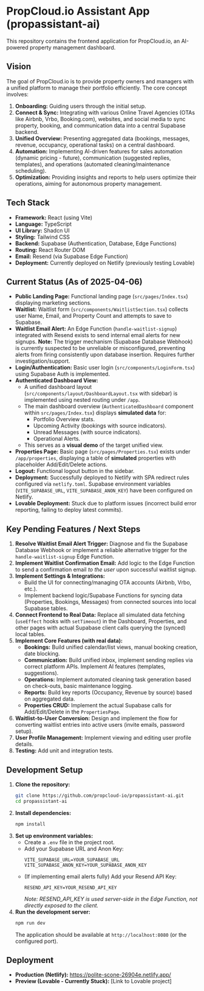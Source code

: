 # PropCloud.io Assistant App (propassistant-ai)

This repository contains the frontend application for PropCloud.io, an AI-powered property management dashboard.

## Vision

The goal of PropCloud.io is to provide property owners and managers with a unified platform to manage their portfolio efficiently. The core concept involves:

1.  **Onboarding:** Guiding users through the initial setup.
2.  **Connect & Sync:** Integrating with various Online Travel Agencies (OTAs like Airbnb, Vrbo, Booking.com), websites, and social media to sync property, booking, and communication data into a central Supabase backend.
3.  **Unified Overview:** Presenting aggregated data (bookings, messages, revenue, occupancy, operational tasks) on a central dashboard.
4.  **Automation:** Implementing AI-driven features for sales automation (dynamic pricing - future), communication (suggested replies, templates), and operations (automated cleaning/maintenance scheduling).
5.  **Optimization:** Providing insights and reports to help users optimize their operations, aiming for autonomous property management.

## Tech Stack

*   **Framework:** React (using Vite)
*   **Language:** TypeScript
*   **UI Library:** Shadcn UI
*   **Styling:** Tailwind CSS
*   **Backend:** Supabase (Authentication, Database, Edge Functions)
*   **Routing:** React Router DOM
*   **Email:** Resend (via Supabase Edge Function)
*   **Deployment:** Currently deployed on Netlify (previously testing Lovable)

## Current Status (As of 2025-04-06)

*   **Public Landing Page:** Functional landing page (`src/pages/Index.tsx`) displaying marketing sections.
*   **Waitlist:** Waitlist form (`src/components/WaitlistSection.tsx`) collects user Name, Email, and Property Count and attempts to save to Supabase.
*   **Waitlist Email Alert:** An Edge Function (`handle-waitlist-signup`) integrated with Resend exists to send internal email alerts for new signups. **Note:** The trigger mechanism (Supabase Database Webhook) is currently suspected to be unreliable or misconfigured, preventing alerts from firing consistently upon database insertion. Requires further investigation/support.
*   **Login/Authentication:** Basic user login (`src/components/LoginForm.tsx`) using Supabase Auth is implemented.
*   **Authenticated Dashboard View:**
    *   A unified dashboard layout (`src/components/layout/DashboardLayout.tsx` with sidebar) is implemented using nested routing under `/app`.
    *   The main dashboard overview (`AuthenticatedDashboard` component within `src/pages/Index.tsx`) displays **simulated data** for:
        *   Portfolio Overview stats.
        *   Upcoming Activity (bookings with source indicators).
        *   Unread Messages (with source indicators).
        *   Operational Alerts.
    *   This serves as a **visual demo** of the target unified view.
*   **Properties Page:** Basic page (`src/pages/Properties.tsx`) exists under `/app/properties`, displaying a table of **simulated** properties with placeholder Add/Edit/Delete actions.
*   **Logout:** Functional logout button in the sidebar.
*   **Deployment:** Successfully deployed to Netlify with SPA redirect rules configured via `netlify.toml`. Supabase environment variables (`VITE_SUPABASE_URL`, `VITE_SUPABASE_ANON_KEY`) have been configured on Netlify.
*   **Lovable Deployment:** Stuck due to platform issues (incorrect build error reporting, failing to deploy latest commits).

## Key Pending Features / Next Steps

1.  **Resolve Waitlist Email Alert Trigger:** Diagnose and fix the Supabase Database Webhook or implement a reliable alternative trigger for the `handle-waitlist-signup` Edge Function.
2.  **Implement Waitlist Confirmation Email:** Add logic to the Edge Function to send a confirmation email *to the user* upon successful waitlist signup.
3.  **Implement Settings & Integrations:**
    *   Build the UI for connecting/managing OTA accounts (Airbnb, Vrbo, etc.).
    *   Implement backend logic/Supabase Functions for syncing data (Properties, Bookings, Messages) from connected sources into local Supabase tables.
4.  **Connect Frontend to Real Data:** Replace all simulated data fetching (`useEffect` hooks with `setTimeout`) in the Dashboard, Properties, and other pages with actual Supabase client calls querying the (synced) local tables.
5.  **Implement Core Features (with real data):**
    *   **Bookings:** Build unified calendar/list views, manual booking creation, date blocking.
    *   **Communication:** Build unified inbox, implement sending replies via correct platform APIs. Implement AI features (templates, suggestions).
    *   **Operations:** Implement automated cleaning task generation based on check-outs, basic maintenance logging.
    *   **Reports:** Build key reports (Occupancy, Revenue by source) based on aggregated data.
    *   **Properties CRUD:** Implement the actual Supabase calls for Add/Edit/Delete in the `PropertiesPage`.
6.  **Waitlist-to-User Conversion:** Design and implement the flow for converting waitlist entries into active users (invite emails, password setup).
7.  **User Profile Management:** Implement viewing and editing user profile details.
8.  **Testing:** Add unit and integration tests.

## Development Setup

1.  **Clone the repository:**
    ```bash
    git clone https://github.com/propcloud-io/propassistant-ai.git
    cd propassistant-ai
    ```
2.  **Install dependencies:**
    ```bash
    npm install
    ```
3.  **Set up environment variables:**
    *   Create a `.env` file in the project root.
    *   Add your Supabase URL and Anon Key:
        ```
        VITE_SUPABASE_URL=YOUR_SUPABASE_URL
        VITE_SUPABASE_ANON_KEY=YOUR_SUPABASE_ANON_KEY
        ```
    *   (If implementing email alerts fully) Add your Resend API Key:
        ```
        RESEND_API_KEY=YOUR_RESEND_API_KEY
        ```
        *Note: RESEND_API_KEY is used server-side in the Edge Function, not directly exposed to the client.*
4.  **Run the development server:**
    ```bash
    npm run dev
    ```
    The application should be available at `http://localhost:8080` (or the configured port).

## Deployment

*   **Production (Netlify):** https://polite-scone-26904e.netlify.app/
*   **Preview (Lovable - Currently Stuck):** [Link to Lovable project]
